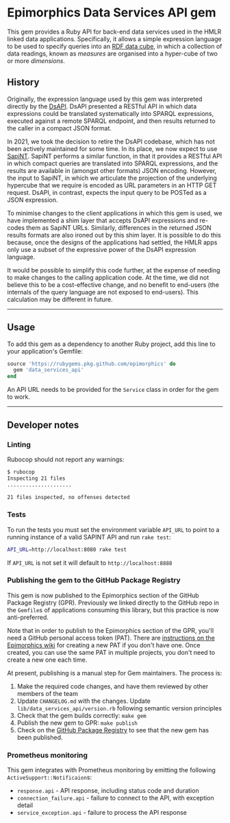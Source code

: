 # Epimorphics Data Services API gem

This gem provides a Ruby API for back-end data services used in the HMLR
linked data applications. Specifically, it allows a simple expression language
to be used to specify queries into an [RDF data cube](https://www.w3.org/TR/vocab-data-cube/),
in which a collection of data readings, known as _measures_ are organised into a
hyper-cube of two or more _dimensions_.

## History

Originally, the expression language used by this gem was interpreted directly by
the [DsAPI](https://github.com/epimorphics/data-API/wiki). DsAPI presented a RESTful
API in which data expressions could be translated systematically into SPARQL
expressions, executed against a remote SPARQL endpoint, and then results
returned to the caller in a compact JSON format.

In 2021, we took the decision to retire the DsAPI codebase, which has not been
actively maintained for some time. In its place, we now expect to use
[SapiNT](https://github.com/epimorphics/sapi-nt). SapiNT performs a similar
function, in that it provides a RESTful API in which compact queries are translated
into SPARQL expressions, and the results are available in (amongst other formats)
JSON encoding. However, the input to SapiNT, in which we articulate the projection
of the underlying hypercube that we require is encoded as URL parameters in an
HTTP GET request. DsAPI, in contrast, expects the input query to be POSTed as a
JSON expression.

To minimise changes to the client applications in which this gem is used, we have
implemented a shim layer that accepts DsAPI expressions and re-codes them as SapiNT
URLs. Similarly, differences in the returned JSON results formats are also ironed
out by this shim layer. It is possible to do this because, once the designs of the
applications had settled, the HMLR apps only use a subset of the expressive power
of the DsAPI expression language.

It would be possible to simplify this code further, at the expense of needing to
make changes to the calling application code. At the time, we did not believe this
to be a cost-effective change, and no benefit to end-users (the internals of the
query language are not exposed to end-users). This calculation may be different in
future.

---

## Usage

To add this gem as a dependency to another Ruby project, add this line to your
application's Gemfile:

```ruby
source 'https://rubygems.pkg.github.com/epimorphics' do
  gem 'data_services_api'
end
```

An API URL needs to be provided for the `Service` class in order for the gem
to work.

---

## Developer notes

### Linting

Rubocop should not report any warnings:

```sh
$ rubocop
Inspecting 21 files
.....................

21 files inspected, no offenses detected
```

### Tests

To run the tests you must set the environment variable `API_URL` to point to a
running instance of a valid SAPINT API and run `rake test`:

```sh
API_URL=http://localhost:8080 rake test
```

If `API_URL` is not set it will default to `http://localhost:8888`

### Publishing the gem to the GitHub Package Registry

This gem is now published to the Epimorphics section of the GitHub Package
Registry (GPR). Previously we linked directly to the GitHub repo in the
`Gemfile`s of applications consuming this library, but this practice is now
anti-preferred.

Note that in order to publish to the Epimorphics section of the GPR, you'll
need a GitHub personal access token (PAT). There are [instructions on the Epimorphics
wiki](https://github.com/epimorphics/internal/wiki/Ansible-CICD#creating-a-pat-for-gpr-access)
for creating a new PAT if you don't have one. Once created, you can use the
same PAT in multiple projects, you don't need to create a new one each time.

At present, publishing is a manual step for Gem maintainers. The process is:

1. Make the required code changes, and have them reviewed by other members of
   the team
2. Update `CHANGELOG.md` with the changes. Update
   `lib/data_services_api/version.rb` following semantic version principles
3. Check that the gem builds correctly: `make gem`
4. Publish the new gem to GPR: `make publish`
5. Check on the [GitHub Package
   Registry](https://github.com/orgs/epimorphics/packages?repo_name=data_services_api)
   to see that the new gem has been published.

### Prometheus monitoring

This gem integrates with Prometheus monitoring by emitting the following
`ActiveSupport::Notificaion`s:

- `response.api` - API response, including status code and duration
- `connection_failure.api` - failure to connect to the API, with exception detail
- `service_exception.api` - failure to process the API response
